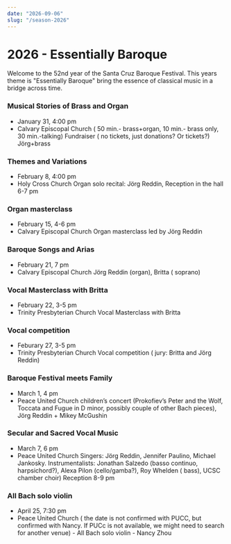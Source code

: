 ```yaml
---
date: "2026-09-06"
slug: "/season-2026"
---
```

# 2026 - Essentially Baroque

Welcome to the 52nd year of the Santa Cruz Baroque Festival.  This years theme is "Essentially Baroque" bring the essence of classical music in a bridge across time.

### Musical Stories of Brass and Organ
* January 31, 4:00 pm
* Calvary Episcopal Church
( 50 min.- brass+organ, 10 min.- brass only, 30 min.-talking) Fundraiser ( no tickets, just donations? Or tickets?) Jörg+brass

### Themes and Variations
* February 8, 4:00 pm
* Holy Cross Church
Organ solo recital: Jörg Reddin, Reception in the hall 6-7 pm

### Organ masterclass
* February 15, 4-6 pm
* Calvary Episcopal Church
Organ masterclass led by Jörg Reddin

### Baroque Songs and Arias
* February 21, 7 pm
* Calvary Episcopal Church
Jörg Reddin (organ), Britta ( soprano)

### Vocal Masterclass with Britta
* February 22, 3-5 pm
* Trinity Presbyterian Church
Vocal Masterclass with Britta

### Vocal competition
* Feburary 27, 3-5 pm
* Trinity Presbyterian Church
Vocal competition ( jury: Britta and Jörg Reddin)

### Baroque Festival meets Family
* March 1, 4 pm
* Peace United Church
children’s concert (Prokofiev’s Peter and the Wolf, Toccata and Fugue in D minor, possibly couple of other Bach pieces), Jörg Reddin + Mikey McGushin

### Secular and Sacred Vocal Music
* March 7, 6 pm
* Peace United Church
Singers: Jörg Reddin, Jennifer Paulino, Michael Jankosky. Instrumentalists: Jonathan Salzedo (basso continuo, harpsichord?), Alexa Pilon (cello/gamba?), Roy Whelden ( bass), UCSC chamber choir)
Reception 8-9 pm

### All Bach solo violin
* April 25, 7:30 pm
* Peace United Church
( the date is not confirmed with PUCC, but confirmed with Nancy. If PUCc is not available, we might need to search for another venue) - All Bach solo violin - Nancy Zhou

